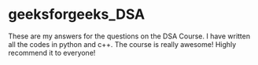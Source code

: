 # geeksforgeeks_DSA

These are my answers for the questions on the DSA Course. I have written all the codes in python and c++. The course is really awesome! Highly recommend it to everyone!
